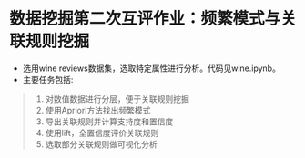 # 数据挖掘第二次互评作业：频繁模式与关联规则挖掘
- 选用wine reviews数据集，选取特定属性进行分析。代码见wine.ipynb。
- 主要任务包括:
> 1. 对数值数据进行分层，便于关联规则挖掘
> 2. 使用Apriori方法找出频繁模式
> 3. 导出关联规则并计算支持度和置信度
> 4. 使用lift，全置信度评价关联规则
> 5. 选取部分关联规则做可视化分析
